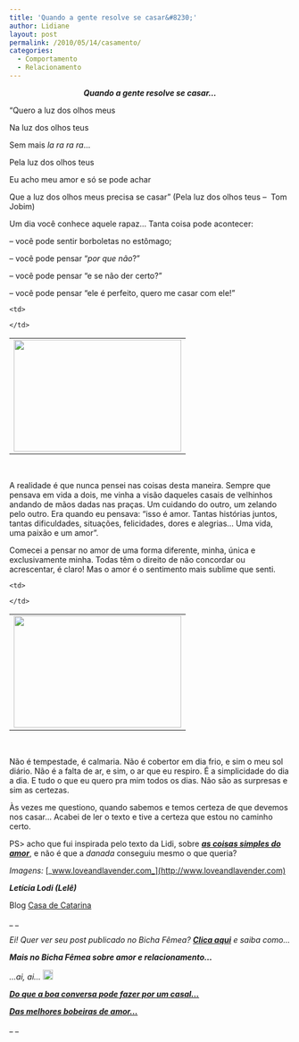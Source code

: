```yaml
---
title: 'Quando a gente resolve se casar&#8230;'
author: Lidiane
layout: post
permalink: /2010/05/14/casamento/
categories:
  - Comportamento
  - Relacionamento
---
```

<p style="text-align: center;">
  <strong><em>Quando a gente resolve se casar&#8230;</em></strong>
</p>

&#8220;Quero a luz dos olhos meus

Na luz dos olhos teus

Sem mais _la ra ra ra_&#8230;

Pela luz dos olhos teus

Eu acho meu amor e só se pode achar

Que a luz dos olhos meus precisa se casar&#8221; (Pela luz dos olhos teus &#8211;  Tom Jobim)<!--more-->

Um dia você conhece aquele rapaz&#8230; Tanta coisa pode acontecer:

&#8211; você pode sentir borboletas no estômago;

&#8211; você pode pensar &#8220;_por que não_?&#8221;

&#8211; você pode pensar &#8220;e se não der certo?&#8221;

&#8211; você pode pensar &#8220;ele é perfeito, quero me casar com ele!&#8221;

<table align="center">
  <tr>
    <td>
      <a href="https://www.trololodemulher.com.br/2010/05/namorados-2.jpg"><img class="aligncenter size-medium wp-image-4632" title="namorados 2" src="https://www.trololodemulher.com.br/2010/05/namorados-2-300x200.jpg" alt="" width="300" height="200" /></a>
    </td>
    
    <td>
       
    </td>
  </tr>
</table>

 

A realidade é que nunca pensei nas coisas desta maneira. Sempre que pensava em vida a dois, me vinha a visão daqueles casais de velhinhos andando de mãos dadas nas praças. Um cuidando do outro, um zelando pelo outro. Era quando eu pensava: &#8220;isso é amor. Tantas histórias juntos, tantas dificuldades, situações, felicidades, dores e alegrias&#8230; Uma vida, uma paixão e um amor&#8221;.

Comecei a pensar no amor de uma forma diferente, minha, única e exclusivamente minha. Todas têm o direito de não concordar ou acrescentar, é claro! Mas o amor é o sentimento mais sublime que senti.

<table align="center">
  <tr>
    <td>
      <a href="https://www.trololodemulher.com.br/2010/05/namorados.jpg"><img class="aligncenter size-medium wp-image-4631" title="namorados" src="https://www.trololodemulher.com.br/2010/05/namorados-300x200.jpg" alt="" width="300" height="200" /></a>
    </td>
    
    <td>
       
    </td>
  </tr>
</table>

 

Não é tempestade, é calmaria. Não é cobertor em dia frio, e sim o meu sol diário. Não é a falta de ar, e sim, o ar que eu respiro. É a simplicidade do dia a dia. E tudo o que eu quero pra mim todos os dias. Não são as surpresas e sim as certezas.

Às vezes me questiono, quando sabemos e temos certeza de que devemos nos casar&#8230; Acabei de ler o texto e tive a certeza que estou no caminho certo.

PS> acho que fui inspirada pelo texto da Lidi, sobre **_[as coisas simples do amor](http://www.trololodemulher.com.br/2010/04/23/das-melhores-bobeiras-de-amor%e2%80%a6/)_**, e não é que a _danada_ conseguiu mesmo o que queria?

_Imagens:_ [_www.loveandlavender.com_](http://www.loveandlavender.com)

**_Letícia Lodi (Lelê)_**

Blog <a href="http://blog.casadecatarina.com.br/" target="_blank" rel="noopener noreferrer">Casa de Catarina</a>

_ _

_Ei! Quer ver seu post publicado no Bicha Fêmea? **[Clica aqui](http://www.trololodemulher.com.br/colabore/)** e saiba como…_

_**Mais no Bicha Fêmea sobre amor e relacionamento…**_

_&#8230;ai, ai… [<img class="alignnone size-full wp-image-3334" title="EmoticonShy_thumb.gif" src="https://www.trololodemulher.com.br/2009/11/emoticonshy_thumb1.gif" alt="" width="18" height="18" />](https://www.trololodemulher.com.br/2009/11/emoticonshy_thumb1.gif)_

_**[Do que a boa conversa pode fazer por um casal…](http://www.trololodemulher.com.br/2009/08/27/do-que-a-boa-conversa-pode-fazer-por-um-casal/)**_

**_[Das melhores bobeiras de amor…](http://www.trololodemulher.com.br/2010/04/23/das-melhores-bobeiras-de-amor%e2%80%a6/)_**

_ _